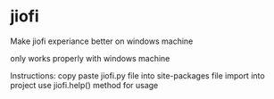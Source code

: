 # jiofi
Make jiofi experiance better on windows machine

only works properly with windows machine

Instructions:
  copy paste jiofi.py file into site-packages file
  import into project
  use jiofi.help() method for usage
